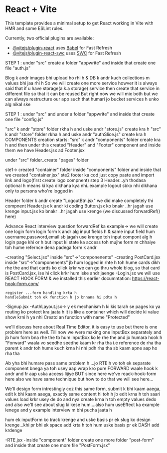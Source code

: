 # React + Vite

This template provides a minimal setup to get React working in Vite with HMR and some ESLint rules.

Currently, two official plugins are available:

- [@vitejs/plugin-react](https://github.com/vitejs/vite-plugin-react/blob/main/packages/plugin-react/README.md) uses [Babel](https://babeljs.io/) for Fast Refresh
- [@vitejs/plugin-react-swc](https://github.com/vitejs/vite-plugin-react-swc) uses [SWC](https://swc.rs/) for Fast Refresh


<!-- steps -->

<!-- 
step1-> npm i @reduxjs/toolkit react-redux react-router-dom appwrite @tinymce/tinymce-react html-react-parser react-hook-form

step2-> set .env file with👇🏻

VITE__APPWRITE_URL="test environment"
VITE__APPWRITE_PROJECT_ID=""
VITE__APPWRITE_DATABASE_ID=""
VITE__APPWRITE_COLLECTION_ID=""
VITE__APPWRITE_BUCKET_ID=""  

Rules-> always set it in root folder, and after adding or updating anything in .env always re-run your app and add it to git ignore using right click on file and selecting "Add it to gitignore"


STEP 3 -> create a project in APPWRITE and froms setting copy projctid and API endpoint 

STEP 4 -> copy API ENDPOINT and projectid and paste in .env file
VITE__APPWRITE_URL and VITE__APPWRITE_PROJECT_ID

STEP 5 -> inside appwrite go to database and click on create database & give some name once got created copy database id and paste in .env file VITE__APPWRITE_DATABASE_ID

STEP 6 -> click on create collection(table) and give name ("articles" we have) and copy id and paste in VITE__APPWRITE_COLLECTION_ID present inside .env

STEP 7 -> inside collection("articles") go to settings and then update permission which means kon kon collction k andr likh skta h, read kr skta h etc that all permission we need to give here
    *click on "+ADD a role" and select all create,read,update,delete means ki jo ek br register ho jae vo hi
    iss collection m likh pae, means collection m create hone k bd jo users h vo hi CRUD kr pae

    Select "ALL users" and select CRUD

STEP 8 -> go to attributes section
-> create attribute...type "string"... attributeKey-> "title", size->"255" ,required->"checked"..and click on    
   create toh "title" attribute create hogya
-> create attribute...type "string"... attributeKey-> "content", size->"255" ,required->"checked"..and click on   create toh "content" attribute create hogya
->  create attribute...type "string"... attributeKey-> "featuredImage", size->"255" ,required->"checked"..and click on   create toh "featuredImage" attribute create hogya, why we choose featuredImage as string reason being
ki image toh jaegi khi or hum uska id lekr store yha krdenge whihc will be in string 
-> create attribute...type "string"... attributeKey-> "status", size->"255" ,required->"un checked"..and click on   create toh "status" attribute create hogya
->create attribute...type "string"... attributeKey-> "userId", size->"255" ,required->"checked"..and click on   create toh "userId" attribute create hogya

STEP 9 -> go to indexes section and click on create index (if it is not clickable then refresh page or go to db and thn collections and then go to index )

index key-> "status"
index type-> Key
attribute-> "status"
Order->"ASC"

u can select multiple attributes if u need more keys

STEP 10 -> go to STORAGE section and click on create bucket and give name "images"
we will keep all our images here
copy the bucket id and paste in VITE__APPWRITE_BUCKET_ID inside .env file

go to settings and then update permission which means kon kon buckets ko access kr skta h that all permission we need to give here
Select "ALL USER" and select all CRUD and in the end click on UPDATE

STEP 11 -> Handling env variables like the way they're handled in production
why we are doing this sometimes env variables do not load and then error comes so it becomes difficult to debug the error 
create a folder with name "conf" inside "src" and thn create a file "conf.js" and import all 
variables and convert them to string
 -->
<!-- --------------------------------------------------------------------------- -->


<!--                             STEP 2                                -->
<!--                  Build authentication service with appwrite       -->


STEP 1 : under "src" create a folder "appwrite" and inside that create one file "auth.js"

<!--                               STEP 3                                     -->
<!--                 Appwrite database, file upload and custom queries        -->

Blog k andr images bhi upload ho rhi h & DB k andr kuch collections m values bhi jaa rhi h
So we will create one more service howver it is always said that if u have storage(a.k.a storage) service then create that service in different file so that it can be reused But right now we will mix both but we can always restructure our app such that humari jo bucket services h unko alg nikal ske 

STEP 1 : under "src" and under a folder "appwrite" and inside that create one file    "config.js"


<!--                               STEP 4                                     -->
<!--                       configure redux toolkit                            -->
"src" k andr "store" folder rkha h and uske andr "store.js" create kra h
"src" k andr "store" folder rkha h and uske andr "authSlice.js" create kra h 
COMPONENTS creation starts: 
"src" k andr "components" folder create kra h and then under this created "Header" and "Footer" component and inside them we have Header.jsx ad Footer.jsx



<!--                               STEP 5                                     -->
<!--                       building react components                            -->
under "src" folder..create "pages" folder 

ste1-> created "container" folder inside "components" folder and inside that we created "container.jsx" 
ste2 footer ka cod just copy paste and import link and logo(first create logo compnent) 
step 3 Header...yh thodasa optional h means ki kya dikhana kya nhi..example logout sbko nhi dikhana only to persons who're logged in

Header folder k andr create "LogoutBtn.jsx" we did make completely thi compnent
Header.jsx k andr ki coding
Button.jsx ko bnakr ..hr jagah use krenge
input.jsx ko bnakr ..hr jagah use krenge (we discussed forwardRef() here)

Advance React interview question
forwardRef ka example->
we will create one login form
login form k andr alg input fields h & same input field hum username,password,email
sb jagah use krenge toh input compont alg h
login page khi or h
but input ki state ka access toh mujhe form m chhaiye toh hume refernce dena padega form k andr

<!--                                        STEP 6                                          -->
<!--                              use React hook form in production                         -->
-creating "Select.jsx" inside "src"->"componenents"
-creating PostCard.jsx inside "src"->"componenents"
    jb hum logged in rhte h toh hume cards dikh rhe the and that cards ko click krkr we can go thru whole blog, so that card is PostCard.jsx, ise hi click krkr hum iske andr jaenge
-Login.jsx
    we will use REACT HOOK FORM & we installed this earlier
    documntation: https://react-hook-form.com/

    register ...form handling krta h
    handleSubmit toh ek function h jo bnnana hi pdta h
-Signup.jsx
-AuthLayout.jsx-> y ek mechanism h ki kis tarah se pages ko ya routing ko protect kra jaata h 
it is like a container which will decide ki value show krni h ya nhi
Creatd an function with name "Protected"


<!--                                STEP 7                              -->
<!--                    Adding form and slug values                     -->

we'll discuss here about Real Time Editor, it is easy to use but there is one problem here as well. Till now we were making one InputBox separately and jb hum form bna rhe the tb hum inputBox ko le rhe the and jo humara hook h "Forward" waala vo seedhe seedhe kaam kr rha tha
i.e reference de rha tha parent k andr toh hume kuch krna hi nhi pdh rha tha sb kaam apne aap ho rha tha

Ab yha bhi humare pass same problem h ...jo RTE h vo toh ek separate component bnega ya toh usey aap wrap kro pure FORWARD waale hook k andr and fr aap uska  access lijiye BUT since here
we've reack-hook-form here also we have same technique but how to do that we will see here...

We'll design form intrestingly coz this same form, submit k bhi kaam aaega, edit k bhi kaam aaega, exactly same content hi toh h jb edit krna h toh saari values load krkr usey de do and nya create krna h toh empty values dedo and also we'll see about slug ki kese hum....also hum
useEffect ka example lenege and y example interview m bhi pucha jaata h

hum ek inputForm ko track krenge and uske basis pr ek slug ko design krenge...khi pr bhi ek space add krta h toh hum uske basis pr ek DASH add krdenge 

-RTE.jsx
-inside "component" folder create one more folder "post-form" and inside that create one more file "PostForm.jsx"